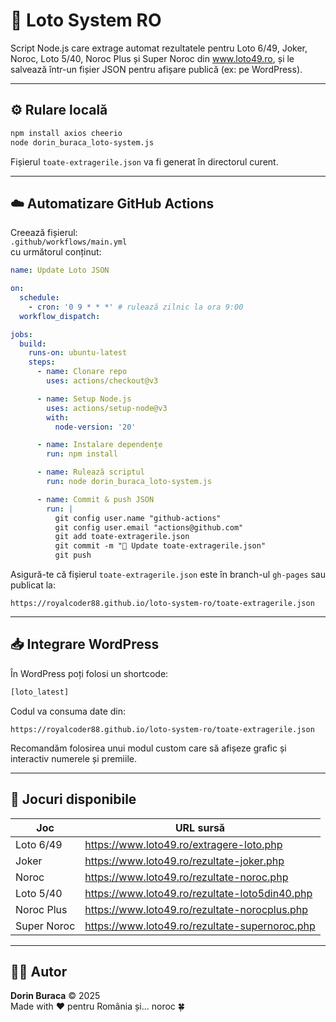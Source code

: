# 🎯 Loto System RO

Script Node.js care extrage automat rezultatele pentru Loto 6/49, Joker, Noroc, Loto 5/40, Noroc Plus și Super Noroc din www.loto49.ro, și le salvează într-un fișier JSON pentru afișare publică (ex: pe WordPress).

---

## ⚙️ Rulare locală

```bash
npm install axios cheerio
node dorin_buraca_loto-system.js
```

Fișierul `toate-extragerile.json` va fi generat în directorul curent.

---

## ☁️ Automatizare GitHub Actions

Creează fișierul:  
`.github/workflows/main.yml`  
cu următorul conținut:

```yaml
name: Update Loto JSON

on:
  schedule:
    - cron: '0 9 * * *' # rulează zilnic la ora 9:00
  workflow_dispatch:

jobs:
  build:
    runs-on: ubuntu-latest
    steps:
      - name: Clonare repo
        uses: actions/checkout@v3

      - name: Setup Node.js
        uses: actions/setup-node@v3
        with:
          node-version: '20'

      - name: Instalare dependențe
        run: npm install

      - name: Rulează scriptul
        run: node dorin_buraca_loto-system.js

      - name: Commit & push JSON
        run: |
          git config user.name "github-actions"
          git config user.email "actions@github.com"
          git add toate-extragerile.json
          git commit -m "🔄 Update toate-extragerile.json"
          git push
```

Asigură-te că fișierul `toate-extragerile.json` este în branch-ul `gh-pages` sau publicat la:

```
https://royalcoder88.github.io/loto-system-ro/toate-extragerile.json
```

---

## 📥 Integrare WordPress

În WordPress poți folosi un shortcode:

```php
[loto_latest]
```

Codul va consuma date din:

```
https://royalcoder88.github.io/loto-system-ro/toate-extragerile.json
```

Recomandăm folosirea unui modul custom care să afișeze grafic și interactiv numerele și premiile.

---

## 🧪 Jocuri disponibile

| Joc          | URL sursă                                             |
|--------------|--------------------------------------------------------|
| Loto 6/49    | https://www.loto49.ro/extragere-loto.php              |
| Joker        | https://www.loto49.ro/rezultate-joker.php             |
| Noroc        | https://www.loto49.ro/rezultate-noroc.php             |
| Loto 5/40    | https://www.loto49.ro/rezultate-loto5din40.php        |
| Noroc Plus   | https://www.loto49.ro/rezultate-norocplus.php         |
| Super Noroc  | https://www.loto49.ro/rezultate-supernoroc.php        |

---

## 🧑‍💻 Autor

**Dorin Buraca** © 2025  
Made with ❤️ pentru România și... noroc 🍀